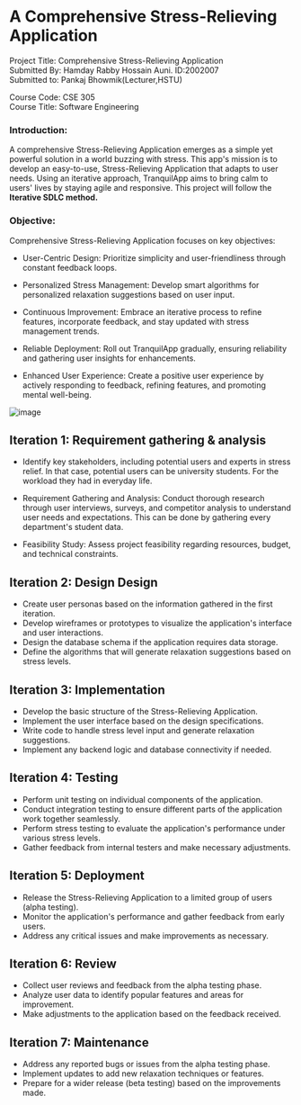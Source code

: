 
# A Comprehensive Stress-Relieving Application



Project Title: Comprehensive Stress-Relieving Application
<br>
Submitted By: Hamday Rabby Hossain Auni. ID:2002007
<br>
Submitted to: Pankaj Bhowmik(Lecturer,HSTU)
<br>

Course Code: CSE 305
<br>
Course Title: Software Engineering

### Introduction:
A comprehensive Stress-Relieving Application emerges as a simple yet powerful solution in a world buzzing with stress. This app's mission is to develop an easy-to-use, Stress-Relieving Application that adapts to user needs. Using an iterative approach, TranquilApp aims to bring calm to users' lives by staying agile and responsive. This project will follow the **Iterative SDLC method.**

### Objective:
Comprehensive Stress-Relieving Application focuses on key objectives:

- User-Centric Design: Prioritize simplicity and user-friendliness through constant feedback loops.

- Personalized Stress Management: Develop smart algorithms for personalized relaxation suggestions based on user input.

- Continuous Improvement: Embrace an iterative process to refine features, incorporate feedback, and stay updated with stress management trends.

- Reliable Deployment: Roll out TranquilApp gradually, ensuring reliability and gathering user insights for enhancements.

- Enhanced User Experience: Create a positive user experience by actively responding to feedback, refining features, and promoting mental well-being.

![image](https://github.com/Hamdayrabby/Comprehensive-Stress-Relieving-Application/assets/68457391/2acc39ba-eb60-4b4f-ad14-620d7f376bc0)


## Iteration 1: Requirement gathering & analysis

- Identify key stakeholders, including potential users and experts in stress relief. In that case, potential users can be university students. For the workload they had in everyday life.

- Requirement Gathering and Analysis: Conduct thorough research through user interviews, surveys, and competitor analysis to understand user needs and expectations. This can be done by gathering every department's student data.

- Feasibility Study: Assess project feasibility regarding resources, budget, and technical constraints.




## Iteration 2: Design Design
- Create user personas based on the information gathered in the first iteration.
- Develop wireframes or prototypes to visualize the application's interface and user interactions.
- Design the database schema if the application requires data storage.
- Define the algorithms that will generate relaxation suggestions based on stress levels.

## Iteration 3: Implementation


- Develop the basic structure of the Stress-Relieving Application.
- Implement the user interface based on the design specifications.
- Write code to handle stress level input and generate relaxation suggestions.
- Implement any backend logic and database connectivity if needed.


## Iteration 4: Testing

- Perform unit testing on individual components of the application.
- Conduct integration testing to ensure different parts of the application work together seamlessly.
- Perform stress testing to evaluate the application's performance under various stress levels.
- Gather feedback from internal testers and make necessary adjustments.



## Iteration 5: Deployment

- Release the Stress-Relieving Application to a limited group of users (alpha testing).
- Monitor the application's performance and gather feedback from early users.
- Address any critical issues and make improvements as necessary.

## Iteration 6: Review

- Collect user reviews and feedback from the alpha testing phase.
- Analyze user data to identify popular features and areas for improvement.
- Make adjustments to the application based on the feedback received.

## Iteration 7: Maintenance
- Address any reported bugs or issues from the alpha testing phase.
- Implement updates to add new relaxation techniques or features.
- Prepare for a wider release (beta testing) based on the improvements made.


